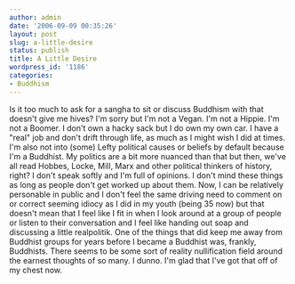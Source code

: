 ```yaml
---
author: admin
date: '2006-09-09 00:35:26'
layout: post
slug: a-little-desire
status: publish
title: A Little Desire
wordpress_id: '1186'
categories:
- Buddhism
---
```


Is it too much to ask for a sangha to sit or discuss Buddhism with that
doesn't give me hives? I'm sorry but I'm not a Vegan. I'm not a Hippie.
I'm not a Boomer. I don't own a hacky sack but I do own my own car. I
have a "real" job and don't drift through life, as much as I might wish
I did at times. I'm also not into (some) Lefty political causes or
beliefs by default because I'm a Buddhist. My politics are a bit more
nuanced than that but then, we've all read Hobbes, Locke, Mill, Marx and
other political thinkers of history, right? I don't speak softly and I'm
full of opinions. I don't mind these things as long as people don't get
worked up about them. Now, I can be relatively personable in public and
I don't feel the same driving need to comment on or correct seeming
idiocy as I did in my youth (being 35 now) but that doesn't mean that I
feel like I fit in when I look around at a group of people or listen to
their conversation and I feel like handing out soap and discussing a
little realpolitik. One of the things that did keep me away from
Buddhist groups for years before I became a Buddhist was, frankly,
Buddhists. There seems to be some sort of reality nullification field
around the earnest thoughts of so many. I dunno. I'm glad that I've got
that off of my chest now.

